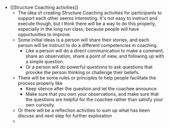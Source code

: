 - [[Structure Coaching activities]]
    - The idea of creating Structure Coaching activities for participants to support each other seems interesting. It's not easy to instruct and execute though, but I think there will be a way to do this properly, especially in the long run class, because people will have opportunities to improve.
    - Some initial ideas is a person will share their stories, and each person will be instruct to do a different competencies in coaching.
        - Like a person will do a direct communication to make a comment, share an observation, share a point of view, and following up with a simple question.
        - Or a person will do powerful questions to ask questions that provoke the person thinking or challenge their beliefs.
    - There will be some rules or principles to help people facilitate the process properly like
        - Keep silence after the question and let the coachee announce
        - Make sure that you own your observations, and make sure that the questions are helpful for the coachee rather than satisfy your own curiosity.
    - Or there will be a reflection activities to sum up what has been discuss and next step for further exploration
    - 
